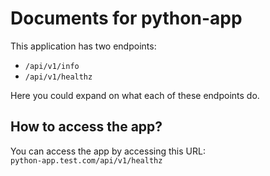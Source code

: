 # Documents for python-app

This application has two endpoints:
- `/api/v1/info`
- `/api/v1/healthz`

Here you could expand on what each of these endpoints do.

## How to access the app?

You can access the app by accessing this URL:  
`python-app.test.com/api/v1/healthz`

